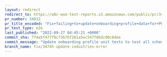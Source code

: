 ```yaml
---
layout: redirect
redirect_to: https://a8c-woo-test-reports.s3.amazonaws.com/public/pr/34832/e2e/index.html
pr_number: 34832
pr_title_encoded: "Fix+failing+to+update+onboarding+profile+data+for+PHP+8"
pr_test_type: e2e
last_published: "2022-09-27 04:45:21 +0000"
commit_sha: 774a5f477f0c7367bf261a5ec547f0bdc00c6dee
commit_message: "Update onboarding profile unit tests to test all schema fields"
branch_name: fix/34745-update-industries-error
---
```

